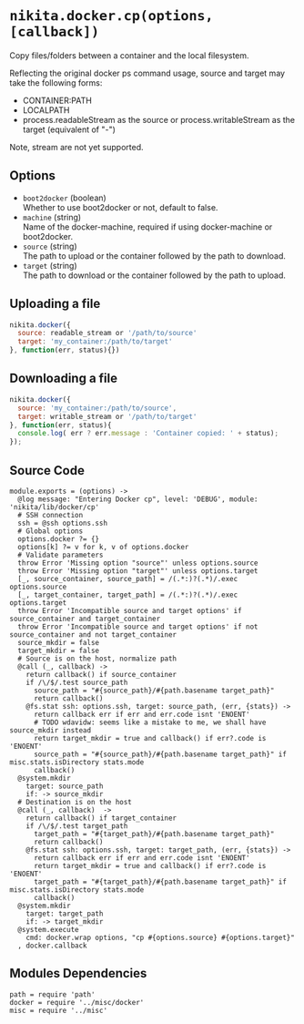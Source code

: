 
# `nikita.docker.cp(options, [callback])`

Copy files/folders between a container and the local filesystem.

Reflecting the original docker ps command usage, source and target may take
the following forms:

* CONTAINER:PATH 
* LOCALPATH
* process.readableStream as the source or process.writableStream as the
  target (equivalent of "-")

Note, stream are not yet supported.

## Options

* `boot2docker` (boolean)   
  Whether to use boot2docker or not, default to false.
* `machine` (string)   
  Name of the docker-machine, required if using docker-machine or boot2docker.
* `source` (string)   
  The path to upload or the container followed by the path to download.
* `target` (string)   
  The path to download or the container followed by the path to upload.

## Uploading a file

```javascript
nikita.docker({
  source: readable_stream or '/path/to/source'
  target: 'my_container:/path/to/target'
}, function(err, status){})
```

## Downloading a file

```javascript
nikita.docker({
  source: 'my_container:/path/to/source',
  target: writable_stream or '/path/to/target'
}, function(err, status){
  console.log( err ? err.message : 'Container copied: ' + status);
});
```

## Source Code

    module.exports = (options) ->
      @log message: "Entering Docker cp", level: 'DEBUG', module: 'nikita/lib/docker/cp'
      # SSH connection
      ssh = @ssh options.ssh
      # Global options
      options.docker ?= {}
      options[k] ?= v for k, v of options.docker
      # Validate parameters
      throw Error 'Missing option "source"' unless options.source
      throw Error 'Missing option "target"' unless options.target
      [_, source_container, source_path] = /(.*:)?(.*)/.exec options.source
      [_, target_container, target_path] = /(.*:)?(.*)/.exec options.target
      throw Error 'Incompatible source and target options' if source_container and target_container
      throw Error 'Incompatible source and target options' if not source_container and not target_container
      source_mkdir = false
      target_mkdir = false
      # Source is on the host, normalize path
      @call (_, callback) ->
        return callback() if source_container
        if /\/$/.test source_path
          source_path = "#{source_path}/#{path.basename target_path}"
          return callback()
        @fs.stat ssh: options.ssh, target: source_path, (err, {stats}) ->
          return callback err if err and err.code isnt 'ENOENT'
          # TODO wdavidw: seems like a mistake to me, we shall have source_mkdir instead
          return target_mkdir = true and callback() if err?.code is 'ENOENT'
          source_path = "#{source_path}/#{path.basename target_path}" if misc.stats.isDirectory stats.mode
          callback()
      @system.mkdir
        target: source_path
        if: -> source_mkdir
      # Destination is on the host
      @call (_, callback)  ->
        return callback() if target_container
        if /\/$/.test target_path
          target_path = "#{target_path}/#{path.basename target_path}"
          return callback()
        @fs.stat ssh: options.ssh, target: target_path, (err, {stats}) ->
          return callback err if err and err.code isnt 'ENOENT'
          return target_mkdir = true and callback() if err?.code is 'ENOENT'
          target_path = "#{target_path}/#{path.basename target_path}" if misc.stats.isDirectory stats.mode
          callback()
      @system.mkdir
        target: target_path
        if: -> target_mkdir
      @system.execute
        cmd: docker.wrap options, "cp #{options.source} #{options.target}"
      , docker.callback

## Modules Dependencies

    path = require 'path'
    docker = require '../misc/docker'
    misc = require '../misc'
